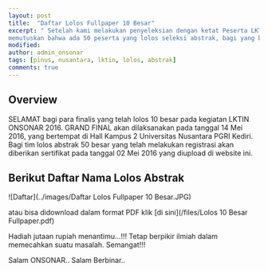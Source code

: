 ```yaml
---
layout: post
title:  "Daftar Lolos Fullpaper 10 Besar"
excerpt: " Setelah kami melakukan penyeleksian dengan ketat Peserta LKTIN ONSONAR 2016, sekitar ratusan abstrak yang masuk. Kami 
memutuskan bahwa ada 50 peserta yang lolos seleksi abstrak, bagi yang belum beruntung jangan putus asa dan terus berkarya."
modified: 
author: admin_onsonar
tags: [pinus, nusantara, lktin, lolos, abstrak]
comments: true
---
```


## Overview

SELAMAT bagi para finalis yang telah lolos 10 besar pada kegiatan LKTIN ONSONAR 2016. GRAND FINAL akan dilaksanakan pada tanggal 14 Mei 2016, yang bertempat di Hall Kampus 2 Universitas Nusantara PGRI Kediri.
Bagi tim lolos abstrak 50 besar yang telah melakukan registrasi akan diberikan sertifikat pada tanggal 02 Mei 2016 yang diupload di website ini.

## Berikut Daftar Nama Lolos Abstrak

![Daftar](../images/Daftar Lolos Fullpaper 10 Besar.JPG)

atau bisa didownload dalam format PDF 
klik [di sini](/files/Lolos 10 Besar Fullpaper.pdf)

Hadiah jutaan rupiah menantimu...!!!
Tetap berpikir ilmiah dalam memecahkan suatu masalah. Semangat!!!

Salam ONSONAR..
Salam Berbinar..
